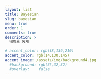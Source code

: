 ```yaml
---
layout: list
title: Bayesian
slug: bayesian
menu: true
order: 1
comments: true
description: >
  베이즈 통계

# accent_color: rgb(38,139,210)
accent_color: rgb(14,130,145)
accent_image: /assets/img/background4.jpg
  #background: rgb(32,32,32)
  #overlay:    false
---
```


